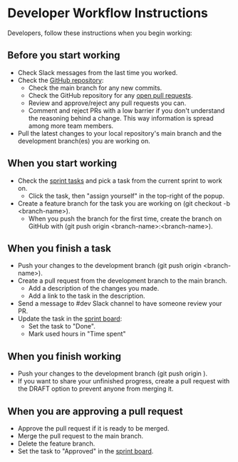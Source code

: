 # Developer Workflow Instructions

Developers, follow these instructions when you begin working:

## Before you start working
* Check Slack messages from the last time you worked.
* Check the [GitHub repository](https://github.com/Ohtuilmo/ohtuilmo):
    - Check the main branch for any new commits.
    - Check the GitHub repository for any [open pull requests](https://github.com/Ohtuilmo/ohtuilmo/pulls).
    - Review and approve/reject any pull requests you can.
    - Comment and reject PRs with a low barrier if you don't understand the reasoning behind a change. This way information is spread among more team members.
* Pull the latest changes to your local repository's main branch and the development branch(es) you are working on.

## When you start working
* Check the [sprint tasks](https://github.com/orgs/Ohtuilmo/projects/1/views/9) and pick a task from the current sprint to work on.
    - Click the task, then "assign yourself" in the top-right of the popup.
* Create a feature branch for the task you are working on (git checkout -b \<branch-name\>).
    - When you push the branch for the first time, create the branch on GitHub with (git push origin \<branch-name>\:\<branch-name\>).

## When you finish a task
* Push your changes to the development branch (git push origin \<branch-name\>).
* Create a pull request from the development branch to the main branch.
    - Add a description of the changes you made.
    - Add a link to the task in the description.
* Send a message to #dev Slack channel to have someone review your PR.
* Update the task in the [sprint board](https://github.com/orgs/Ohtuilmo/projects/1/views/9):
    - Set the task to "Done".
    - Mark used hours in "Time spent"

## When you finish working
* Push your changes to the development branch (git push origin <branch-name>).
* If you want to share your unfinished progress, create a pull request with the DRAFT option to prevent anyone from merging it.

## When you are approving a pull request
* Approve the pull request if it is ready to be merged.
* Merge the pull request to the main branch.
* Delete the feature branch.
* Set the task to "Approved" in the [sprint board](https://github.com/orgs/Ohtuilmo/projects/1/views/9).
